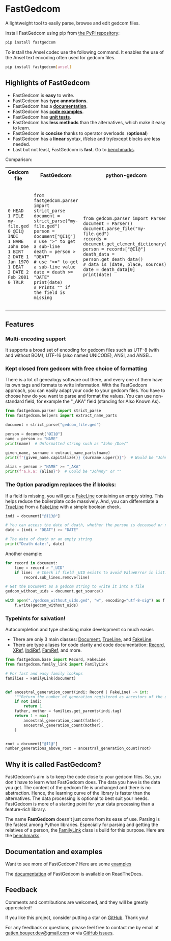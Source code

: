 # FastGedcom

A lightweight tool to easily parse, browse and edit gedcom files.

Install FastGedcom using pip from [the PyPI repository](https://pypi.org/project/fastgedcom/):
```bash
pip install fastgedcom
```
To install the Ansel codec use the following command. It enables the use of the Ansel text encoding often used for gedcom files.
```bash
pip install fastgedcom[ansel]
```

## Highlights of FastGedcom

- FastGedcom is **easy** to write.
- FastGedcom has **type annotations**.
- FastGedcom has a **[documentation](https://fastgedcom.readthedocs.io/en/latest/)**.
- FastGedcom has **[code examples](https://github.com/GatienBouyer/fastgedcom/tree/main/examples)**.
- FastGedcom has **[unit tests](https://github.com/GatienBouyer/fastgedcom/tree/main/test)**.
- FastGedcom has **less methods** than the alternatives, which make it easy to learn.
- FastGedcom is **concise** thanks to operator overloads. (**optional**)
- FastGedcom has a **linear** syntax, if/else and try/except blocks are less needed.
- Last but not least, FastGedcom is **fast**. Go to [benchmarks](https://github.com/GatienBouyer/benchmark-python-gedcom).

Comparison:
<table>
	<tr>
		<th>Gedcom file</th>
		<th>FastGedcom</th>
		<th>python-gedcom</th>
	</tr>
	<tr>
		<td><pre lang="gedcom"><code>
0 HEAD
1 FILE my-file.ged
0 @I1@ INDI
1 NAME John Doe
1 BIRT
2 DATE 1 Jan 1970
1 DEAT
2 DATE 2 Feb 2081
0 TRLR
		</code></pre></td>
		<td><pre lang="python3"><code>
from fastgedcom.parser import strict_parse
document = strict_parse("my-file.ged")
person = document["@I1@"]
# use ">" to get a sub-line
death = person > "DEAT"
# use ">=" to get a sub-line value
date = death >= "DATE"
print(date)
# Prints "" if the field is missing
		</code></pre></td>
		<td><pre lang="python3"><code>
from gedcom.parser import Parser
document = Parser()
document.parse_file("my-file.ged")
records = document.get_element_dictionary()
person = records["@I1@"]
death_data = person.get_death_data()
# data is (date, place, sources)
date = death_data[0]
print(date)
		</code></pre></td>
	</tr>
</table>

## Features

### Multi-encoding support
It supports a broad set of encoding for gedcom files such as UTF-8 (with and without BOM), UTF-16 (also named UNICODE), ANSI, and ANSEL.

### Kept closed from gedcom with free choice of formatting
There is a lot of genealogy software out there, and every one of them have its own tags and formats to write information. With the FastGedcom approach, you can easily adapt your code to your gedcom files. You have to choose how do you want to parse and format the values. You can use non-standard field, for example the "_AKA" field (standing for Also Known As).

```python
from fastgedcom.parser import strict_parse
from fastgedcom.helpers import extract_name_parts

document = strict_parse("gedcom_file.ged")

person = document["@I1@"]
name = person >= "NAME"
print(name)  # Unformatted string such as "John /Doe/"

given_name, surname = extract_name_parts(name)
print(f"{given_name.capitalize()} {surname.upper()}")  # Would be "John DOE"

alias = person > "NAME" >= "_AKA"
print(f"a.k.a: {alias}")  # Could be "Johnny" or ""
```

### The Option paradigm replaces the if blocks:
If a field is missing, you will get a [FakeLine](https://fastgedcom.readthedocs.io/en/latest/autoapi/fastgedcom/base/index.html#fastgedcom.base.FakeLine) containing an empty string. This helps reduce the boilerplate code massively. And, you can differentiate a [TrueLine](https://fastgedcom.readthedocs.io/en/latest/autoapi/fastgedcom/base/index.html#fastgedcom.base.TrueLine) from a [FakeLine](https://fastgedcom.readthedocs.io/en/latest/autoapi/fastgedcom/base/index.html#fastgedcom.base.FakeLine) with a simple boolean check.

```python
indi = document["@I13@"]

# You can access the date of death, whether the person is deceased or not.
date = (indi > "DEAT") >= "DATE"

# The date of death or an empty string
print("Death date:", date)
```

Another example:

```python
for record in document:
    line = record > "_UID"
    if line:  # Check if field _UID exists to avoid ValueError in list.remove()
        record.sub_lines.remove(line)

# Get the Document as a gedcom string to write it into a file
gedcom_without_uids = document.get_source()

with open("./gedcom_without_uids.ged", "w", encoding="utf-8-sig") as f:
    f.write(gedcom_without_uids)
```

### Typehints for salvation!
Autocompletion and type checking make development so much easier.

- There are only 3 main classes: [Document](https://fastgedcom.readthedocs.io/en/latest/autoapi/fastgedcom/base/index.html#fastgedcom.base.Document), [TrueLine](https://fastgedcom.readthedocs.io/en/latest/autoapi/fastgedcom/base/index.html#fastgedcom.base.TrueLine), and [FakeLine](https://fastgedcom.readthedocs.io/en/latest/autoapi/fastgedcom/base/index.html#fastgedcom.base.FakeLine).
- There are type aliases for code clarity and code documentation: [Record](https://fastgedcom.readthedocs.io/en/latest/autoapi/fastgedcom/base/index.html#fastgedcom.base.Record), [XRef](https://fastgedcom.readthedocs.io/en/latest/autoapi/fastgedcom/base/index.html#fastgedcom.base.XRef), [IndiRef](https://fastgedcom.readthedocs.io/en/latest/autoapi/fastgedcom/base/index.html#fastgedcom.base.IndiRef), [FamRef](https://fastgedcom.readthedocs.io/en/latest/autoapi/fastgedcom/base/index.html#fastgedcom.base.FamRef), and more.

```python
from fastgedcom.base import Record, FakeLine
from fastgedcom.family_link import FamilyLink

# For fast and easy family lookups
families = FamilyLink(document)


def ancestral_generation_count(indi: Record | FakeLine) -> int:
    """Return the number of generation registered as ancestors of the given person."""
    if not indi:
        return 1
    father, mother = families.get_parents(indi.tag)
    return 1 + max(
        ancestral_generation_count(father),
        ancestral_generation_count(mother),
    )


root = document["@I1@"]
number_generations_above_root = ancestral_generation_count(root)
```

## Why it is called FastGedcom?

FastGedcom's aim is to keep the code close to your gedcom files. So, you don't have to learn what FastGedcom does. The data you have is the data you get. The content of the gedcom file is unchanged and there is no abstraction. Hence, the learning curve of the library is faster than the alternatives. The data processing is optional to best suit your needs. FastGedcom is more of a starting point for your data processing than a feature-rich library.

The name **FastGedcom** doesn't just come from its ease of use. Parsing is the fastest among Python libraries. Especially for parsing and getting the relatives of a person, the [FamilyLink](https://fastgedcom.readthedocs.io/en/latest/autoapi/fastgedcom/family_link/index.html#fastgedcom.family_link.FamilyLink) class is build for this purpose. Here are the [benchmarks](https://github.com/GatienBouyer/benchmark-python-gedcom).

## Documentation and examples

Want to see more of FastGedcom? Here are some [examples](https://github.com/GatienBouyer/fastgedcom/tree/main/examples)

The [documentation](https://fastgedcom.readthedocs.io/en/latest/) of FastGedcom is available on ReadTheDocs.

## Feedback

Comments and contributions are welcomed, and they will be greatly appreciated!

If you like this project, consider putting a star on [GitHub](https://github.com/GatienBouyer/fastgedcom). Thank you!

For any feedback or questions, please feel free to contact me by email at gatien.bouyer.dev@gmail.com or via [GitHub issues](https://github.com/GatienBouyer/fastgedcom/issues).
